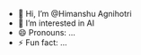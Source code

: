 - 👋 Hi, I’m @Himanshu Agnihotri
- 👀 I’m interested in AI
- 😄 Pronouns: ...
- ⚡ Fun fact: ...

<!---
Himanshu5623/Himanshu5623 is a ✨ special ✨ repository because its `README.md` (this file) appears on your GitHub profile.
You can click the Preview link to take a look at your changes.
--->
